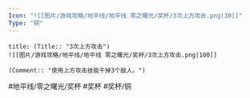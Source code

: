 ```yaml
---
Icon: "![[图片/游戏攻略/地平线/地平线 零之曙光/奖杯/3次上方攻击.png|30]]"
Type: "铜"
---
```

```ad-common-bronze-trophy
title: (Title:: "3次上方攻击")
![[图片/游戏攻略/地平线/地平线 零之曙光/奖杯/3次上方攻击.png|100]]

(Comment:: "使用上方攻击技能干掉3个敌人。")
```

#地平线/零之曙光/奖杯 #奖杯 #奖杯/铜
